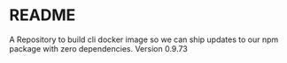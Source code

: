# README #

A Repository to build cli docker image so we can ship updates to our npm package with zero dependencies. Version 0.9.73
